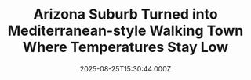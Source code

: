 ---
title: "Arizona Suburb Turned into Mediterranean-style Walking Town Where Temperatures Stay Low"
date: 2025-08-25T15:30:44.000Z
category: Human Kindness
externalLink: "https://www.goodnewsnetwork.org/arizona-suburb-turned-into-mediterranean-style-walking-town-where-temperatures-stay-low/"
image: ""
excerpt: "A planned community in Arizona has used time-honored Mediterranean strategies to keep temperatures down and attitudes high. Western civilization has grown remarkably climate conscious over the last 20 years, but not when it comes to building, civic planning, and especially zoning. Perhaps the interiors of buildings are becoming more climate adapted, and in some cases […] The post Arizona Suburb…"
---